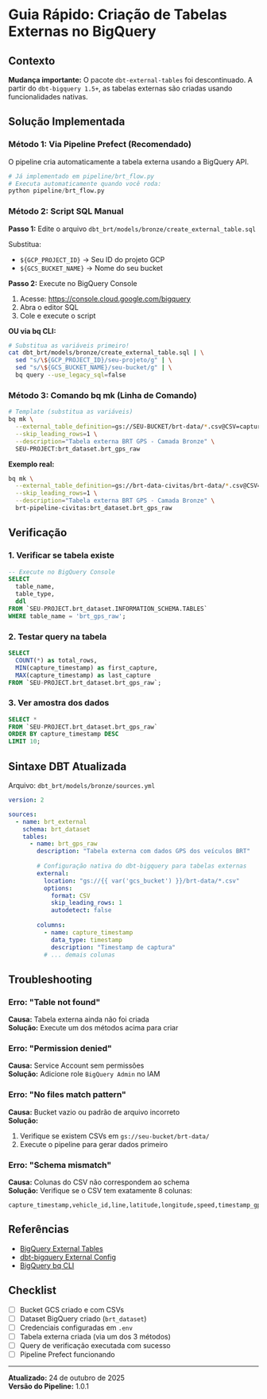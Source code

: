 #  Guia Rápido: Criação de Tabelas Externas no BigQuery

## Contexto

**Mudança importante:** O pacote `dbt-external-tables` foi descontinuado. A partir do `dbt-bigquery 1.5+`, as tabelas externas são criadas usando funcionalidades nativas.

##  Solução Implementada

### Método 1: Via Pipeline Prefect (Recomendado)

O pipeline cria automaticamente a tabela externa usando a BigQuery API.

```python
# Já implementado em pipeline/brt_flow.py
# Executa automaticamente quando você roda:
python pipeline/brt_flow.py
```

### Método 2: Script SQL Manual

**Passo 1:** Edite o arquivo `dbt_brt/models/bronze/create_external_table.sql`

Substitua:
- `${GCP_PROJECT_ID}` → Seu ID do projeto GCP
- `${GCS_BUCKET_NAME}` → Nome do seu bucket

**Passo 2:** Execute no BigQuery Console

1. Acesse: https://console.cloud.google.com/bigquery
2. Abra o editor SQL
3. Cole e execute o script

**OU via bq CLI:**

```bash
# Substitua as variáveis primeiro!
cat dbt_brt/models/bronze/create_external_table.sql | \
  sed "s/\${GCP_PROJECT_ID}/seu-projeto/g" | \
  sed "s/\${GCS_BUCKET_NAME}/seu-bucket/g" | \
  bq query --use_legacy_sql=false
```

### Método 3: Comando bq mk (Linha de Comando)

```bash
# Template (substitua as variáveis)
bq mk \
  --external_table_definition=gs://SEU-BUCKET/brt-data/*.csv@CSV=capture_timestamp:TIMESTAMP,vehicle_id:STRING,line:STRING,latitude:FLOAT64,longitude:FLOAT64,speed:FLOAT64,timestamp_gps:TIMESTAMP,raw_data:STRING \
  --skip_leading_rows=1 \
  --description="Tabela externa BRT GPS - Camada Bronze" \
  SEU-PROJECT:brt_dataset.brt_gps_raw
```

**Exemplo real:**
```bash
bq mk \
  --external_table_definition=gs://brt-data-civitas/brt-data/*.csv@CSV=capture_timestamp:TIMESTAMP,vehicle_id:STRING,line:STRING,latitude:FLOAT64,longitude:FLOAT64,speed:FLOAT64,timestamp_gps:TIMESTAMP,raw_data:STRING \
  --skip_leading_rows=1 \
  --description="Tabela externa BRT GPS - Camada Bronze" \
  brt-pipeline-civitas:brt_dataset.brt_gps_raw
```

##  Verificação

### 1. Verificar se tabela existe

```sql
-- Execute no BigQuery Console
SELECT 
  table_name, 
  table_type,
  ddl
FROM `SEU-PROJECT.brt_dataset.INFORMATION_SCHEMA.TABLES`
WHERE table_name = 'brt_gps_raw';
```

### 2. Testar query na tabela

```sql
SELECT 
  COUNT(*) as total_rows,
  MIN(capture_timestamp) as first_capture,
  MAX(capture_timestamp) as last_capture
FROM `SEU-PROJECT.brt_dataset.brt_gps_raw`;
```

### 3. Ver amostra dos dados

```sql
SELECT *
FROM `SEU-PROJECT.brt_dataset.brt_gps_raw`
ORDER BY capture_timestamp DESC
LIMIT 10;
```

##  Sintaxe DBT Atualizada

Arquivo: `dbt_brt/models/bronze/sources.yml`

```yaml
version: 2

sources:
  - name: brt_external
    schema: brt_dataset
    tables:
      - name: brt_gps_raw
        description: "Tabela externa com dados GPS dos veículos BRT"
        
        # Configuração nativa do dbt-bigquery para tabelas externas
        external:
          location: "gs://{{ var('gcs_bucket') }}/brt-data/*.csv"
          options:
            format: CSV
            skip_leading_rows: 1
            autodetect: false
        
        columns:
          - name: capture_timestamp
            data_type: timestamp
            description: "Timestamp de captura"
          # ... demais colunas
```

##  Troubleshooting

### Erro: "Table not found"

**Causa:** Tabela externa ainda não foi criada  
**Solução:** Execute um dos métodos acima para criar

### Erro: "Permission denied"

**Causa:** Service Account sem permissões  
**Solução:** Adicione role `BigQuery Admin` no IAM

### Erro: "No files match pattern"

**Causa:** Bucket vazio ou padrão de arquivo incorreto  
**Solução:** 
1. Verifique se existem CSVs em `gs://seu-bucket/brt-data/`
2. Execute o pipeline para gerar dados primeiro

### Erro: "Schema mismatch"

**Causa:** Colunas do CSV não correspondem ao schema  
**Solução:** Verifique se o CSV tem exatamente 8 colunas:
```
capture_timestamp,vehicle_id,line,latitude,longitude,speed,timestamp_gps,raw_data
```

##  Referências

- [BigQuery External Tables](https://cloud.google.com/bigquery/docs/external-tables)
- [dbt-bigquery External Config](https://docs.getdbt.com/reference/resource-properties/external)
- [BigQuery bq CLI](https://cloud.google.com/bigquery/docs/bq-command-line-tool)

##  Checklist

- [ ] Bucket GCS criado e com CSVs
- [ ] Dataset BigQuery criado (`brt_dataset`)
- [ ] Credenciais configuradas em `.env`
- [ ] Tabela externa criada (via um dos 3 métodos)
- [ ] Query de verificação executada com sucesso
- [ ] Pipeline Prefect funcionando

---

**Atualizado:** 24 de outubro de 2025  
**Versão do Pipeline:** 1.0.1

